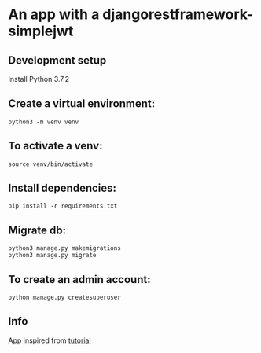 # An app with a djangorestframework-simplejwt

## Development setup
Install Python 3.7.2

## Create a virtual environment:
`python3 -m venv venv`

## To activate a venv:
`source venv/bin/activate`

## Install dependencies:
`pip install -r requirements.txt`

## Migrate db:
`python3 manage.py makemigrations` <br/>
`python3 manage.py migrate`

## To create an admin account:
`python manage.py createsuperuser`

## Info

App inspired from [tutorial](https://simpleisbetterthancomplex.com/tutorial/2018/12/19/how-to-use-jwt-authentication-with-django-rest-framework.html)